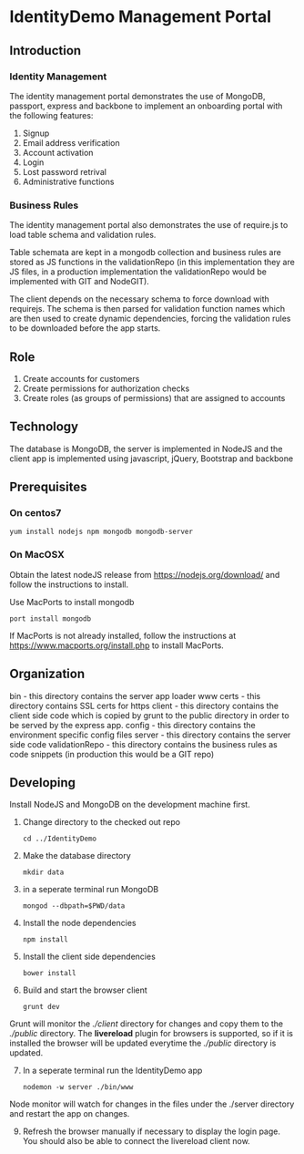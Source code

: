 # IdentityDemo Management Portal

## Introduction

### Identity Management
The identity management portal demonstrates the use of MongoDB, passport, express and
backbone to implement an onboarding portal with the following features:

1. Signup
2. Email address verification
3. Account activation
4. Login
5. Lost password retrival
6. Administrative functions

### Business Rules
The identity management portal also demonstrates the use of require.js to load table schema
and validation rules.

Table schemata are kept in a mongodb collection and business rules are stored as JS functions
in the validationRepo (in this implementation they are JS files, in a production implementation
the validationRepo would be implemented with GIT and NodeGIT).

The client depends on the necessary schema to force download with requirejs. The schema is then
parsed for validation function names which are then used to create dynamic dependencies, forcing
the validation rules to be downloaded before the app starts.

## Role

1. Create accounts for customers
2. Create permissions for authorization checks
3. Create roles (as groups of permissions) that are assigned to accounts

## Technology

The database is MongoDB, the server is implemented in NodeJS and the client app is implemented using javascript, jQuery, Bootstrap and backbone

## Prerequisites

### On centos7

    yum install nodejs npm mongodb mongodb-server

### On MacOSX

Obtain the latest nodeJS release from https://nodejs.org/download/ and follow the instructions to install.

Use MacPorts to install mongodb 

    port install mongodb

If MacPorts is not already installed, follow the instructions at https://www.macports.org/install.php to install MacPorts.

## Organization

bin    - this directory contains the server app loader www
certs  - this directory contains SSL certs for https
client - this directory contains the client side code which is copied by grunt to the public directory in order to be served by the express app.
config - this directory contains the environment specific config files 
server - this directory contains the server side code
validationRepo - this directory contains the business rules as code snippets (in production this would be a GIT repo)

## Developing

Install NodeJS and MongoDB on the development machine first.

1. Change directory to the checked out repo

    `cd ../IdentityDemo`

2. Make the database directory

    `mkdir data`

3. in a seperate terminal run MongoDB

    `mongod --dbpath=$PWD/data`

4. Install the node dependencies

    `npm install`

5. Install the client side dependencies

    `bower install`

6. Build and start the browser client

    `grunt dev`

Grunt will monitor the _./client_ directory for changes and copy them to the _./public_ directory. The
__livereload__ plugin for browsers is supported, so if it is installed the browser will be
updated everytime the _./public_ directory is updated.

7. In a seperate terminal run the IdentityDemo app

    `nodemon -w server ./bin/www`

Node monitor will watch for changes in the files under the ./server directory and restart the app
on changes.

9. Refresh the browser manually if necessary to display the login page. You should also be able
to connect the livereload client now.

